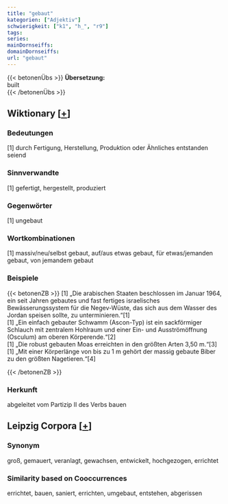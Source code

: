 ```yaml
---
title: "gebaut"
kategorien: ["Adjektiv"]
schwierigkeit: ["k1", "h_", "r9"]
tags:
series:
mainDornseiffs:
domainDornseiffs:
url: "gebaut"
---
```


{{< betonenÜbs >}}
**Übersetzung:**  
built  
{{< /betonenÜbs >}}

## Wiktionary [[+](https://de.wiktionary.org/wiki/gebaut)]

### Bedeutungen
[1] durch Fertigung, Herstellung, Produktion oder Ähnliches entstanden seiend  

### Sinnverwandte
[1] gefertigt, hergestellt, produziert  

### Gegenwörter
[1] ungebaut  

### Wortkombinationen
[1] massiv/neu/selbst gebaut, auf/aus etwas gebaut, für etwas/jemanden gebaut, von jemandem gebaut  

### Beispiele
{{< betonenZB >}}
[1] „Die arabischen Staaten beschlossen im Januar 1964, ein seit Jahren gebautes und fast fertiges israelisches Bewässerungssystem für die Negev-Wüste, das sich aus dem Wasser des Jordan speisen sollte, zu unterminieren.“[1]  
[1] „Ein einfach gebauter Schwamm (Ascon-Typ) ist ein sackförmiger Schlauch mit zentralem Hohlraum und einer Ein- und Ausströmöffnung (Osculum) am oberen Körperende.“[2]  
[1] „Die robust gebauten Moas erreichten in den größten Arten 3,50 m.“[3]  
[1] „Mit einer Körperlänge von bis zu 1 m gehört der massig gebaute Biber zu den größten Nagetieren.“[4]  

{{< /betonenZB >}}
### Herkunft
abgeleitet vom Partizip II des Verbs bauen  


## Leipzig Corpora [[+](https://corpora.uni-leipzig.de/en/res?word=gebaut&corpusId=deu_newscrawl-public_2018)]


### Synonym
groß, gemauert, veranlagt, gewachsen, entwickelt, hochgezogen, errichtet


### Similarity based on Cooccurrences
errichtet, bauen, saniert, errichten, umgebaut, entstehen, abgerissen

